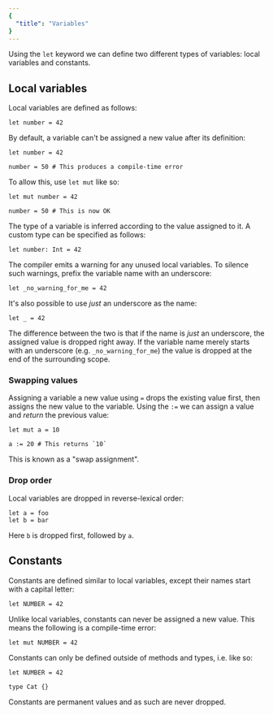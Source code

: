 ```yaml
---
{
  "title": "Variables"
}
---
```


Using the `let` keyword we can define two different types of variables: local
variables and constants.

## Local variables

Local variables are defined as follows:

```inko
let number = 42
```

By default, a variable can't be assigned a new value after its definition:

```inko
let number = 42

number = 50 # This produces a compile-time error
```

To allow this, use `let mut` like so:

```inko
let mut number = 42

number = 50 # This is now OK
```

The type of a variable is inferred according to the value assigned to it. A
custom type can be specified as follows:

```inko
let number: Int = 42
```

The compiler emits a warning for any unused local variables. To silence such
warnings, prefix the variable name with an underscore:

```inko
let _no_warning_for_me = 42
```

It's also possible to use _just_ an underscore as the name:

```inko
let _ = 42
```

The difference between the two is that if the name is _just_ an underscore, the
assigned value is dropped right away. If the variable name merely starts with an
underscore (e.g. `_no_warning_for_me`) the value is dropped at the end of the
surrounding scope.

### Swapping values

Assigning a variable a new value using `=` drops the existing value first, then
assigns the new value to the variable. Using the `:=` we can assign a value and
_return_ the previous value:

```inko
let mut a = 10

a := 20 # This returns `10`
```

This is known as a "swap assignment".

### Drop order

Local variables are dropped in reverse-lexical order:

```inko
let a = foo
let b = bar
```

Here `b` is dropped first, followed by `a`.

## Constants

Constants are defined similar to local variables, except their names start with
a capital letter:

```inko
let NUMBER = 42
```

Unlike local variables, constants can never be assigned a new value. This means
the following is a compile-time error:

```inko
let mut NUMBER = 42
```

Constants can only be defined outside of methods and types, i.e. like so:

```inko
let NUMBER = 42

type Cat {}
```

Constants are permanent values and as such are never dropped.
